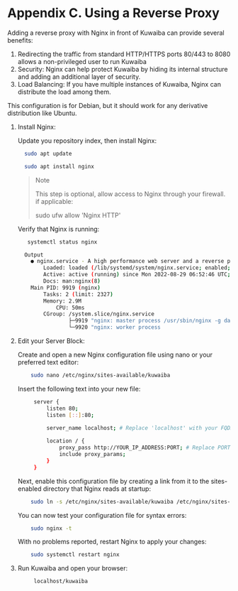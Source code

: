 # Appendix C. Using a Reverse Proxy 

Adding a reverse proxy with Nginx in front of Kuwaiba can provide several benefits:

1. Redirecting the traffic from standard HTTP/HTTPS ports 80/443 to 8080   allows  a non-privileged user to run Kuwaiba
2. Security: Nginx can help protect Kuwaiba by hiding its internal structure and adding an additional layer of security.
3. Load Balancing: If you have multiple instances of Kuwaiba, Nginx can distribute the load among them.

This configuration is for Debian, but it should work for any derivative distribution like Ubuntu.

1. Install Nginx:
   
    Update you repository index, then install Nginx:
   
    ``` bash
      sudo apt update
    ```
    ``` bash
      sudo apt install nginx
    ```

    > Note
    >
    > This step is optional, allow access to Nginx through your firewall. if applicable: 
    >
    > sudo ufw allow 'Nginx HTTP'
    > 
    
    Verify that Nginx is running:
   
   ``` bash
      systemctl status nginx
    ```

    ``` bash
      Output
        ● nginx.service - A high performance web server and a reverse proxy server
            Loaded: loaded (/lib/systemd/system/nginx.service; enabled; vendor preset: enabled)
            Active: active (running) since Mon 2022-08-29 06:52:46 UTC; 39min ago
            Docs: man:nginx(8)
        Main PID: 9919 (nginx)
            Tasks: 2 (limit: 2327)
            Memory: 2.9M
                CPU: 50ms
            CGroup: /system.slice/nginx.service
                    ├─9919 "nginx: master process /usr/sbin/nginx -g daemon on; master_process on;"
                    └─9920 "nginx: worker process   

    ```
    

2. Edit your Server Block:
   
    Create and open a new Nginx configuration file using nano or your preferred text editor:

    ``` bash
        sudo nano /etc/nginx/sites-available/kuwaiba
    ```

    Insert the following text into your new file:
   
   ``` bash
        server {
            listen 80;
            listen [::]:80;

            server_name localhost; # Replace 'localhost' with your FQDN if available
                
            location / {
                proxy_pass http://YOUR_IP_ADDRESS:PORT; # Replace PORT with the port Kuwaiba is running on (default is 8080, but could be different if the default settings were changed)
                include proxy_params;
            }
        }
    ```

   Next, enable this configuration file by creating a link from it to the sites-enabled directory that Nginx reads at startup:

    ``` bash
        sudo ln -s /etc/nginx/sites-available/kuwaiba /etc/nginx/sites-enabled/
    ```

    You can now test your configuration file for syntax errors:
    
    ``` bash
        sudo nginx -t
    ```

    With no problems reported, restart Nginx to apply your changes:
    
    ``` bash
        sudo systemctl restart nginx
    ```
3. Run Kuwaiba and open your browser:
   
   ``` bash
        localhost/kuwaiba
    ```
